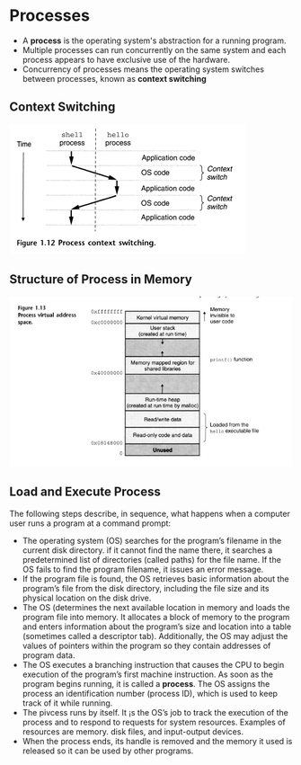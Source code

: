 # Processes

* A **process** is the operating system's abstraction for a running program.
* Multiple processes can run concurrently on the same system and each process appears to have exclusive use of the hardware.
* Concurrency of processes means the operating system switches between processes, known as **context switching**

## Context Switching

![](/assets/processes-1.png)

## Structure of Process in Memory

![](/assets/processes-2.png)

## Load and Execute Process

The following steps describe, in sequence, what happens when a computer user runs a program at a command prompt:

* The operating system \(OS\) searches for the program’s filename in the current disk directory. if it cannot find the name there, it searches a predetermined list of directories \(called paths\) for the file name. If the OS fails to find the program filename, it issues an error message.
* If the program file is found, the OS retrieves basic information about the program’s file from the disk directory, including the file size and its physical location on the disk drive.
* The OS \(determines the next available location in memory and loads the program file into memory. It allocates a block of memory to the program and enters information about the program’s size and location into a table \(sometimes called a descriptor tab\). Additionally, the OS may adjust the values of pointers within the program so they contain addresses of program data.
* The OS executes a branching instruction that causes the CPU to begin execution of the program’s first machine instruction. As soon as the program begins running, it is called a **process**. The OS assigns the process an identification number \(process ID\), which is used to keep track of it while running.
* The pivcess runs by itself. It ¡s the OS’s job to track the execution of the process and to respond to requests for system resources. Examples of resources are memory. disk files, and input-output devices.
* When the process ends, its handle is removed and the memory it used is released so it can be used by other programs.





